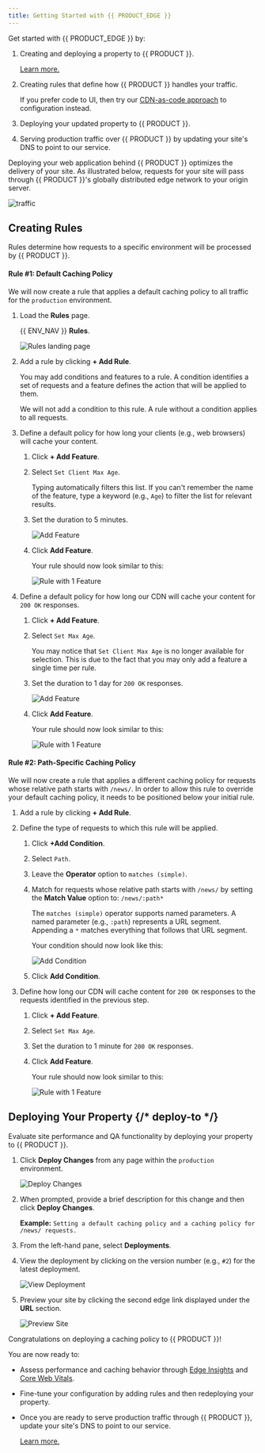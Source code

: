 ```yaml
---
title: Getting Started with {{ PRODUCT_EDGE }}
---
```


Get started with {{ PRODUCT_EDGE }} by:

1.  Creating and deploying a property to {{ PRODUCT }}.

    [Learn more.](/guides/getting_started)

2.  Creating rules that define how {{ PRODUCT }} handles your traffic.

    <Callout type="info">

      If you prefer code to UI, then try our [CDN-as-code approach](/guides/performance/cdn_as_code/getting_started) to configuration instead. 

    </Callout>

3.  Deploying your updated property to {{ PRODUCT }}.

4.  Serving production traffic over {{ PRODUCT }} by updating your site's DNS to point to our service.

Deploying your web application behind {{ PRODUCT }} optimizes the delivery of your site. As illustrated below, requests for your site will pass through {{ PRODUCT }}'s globally distributed edge network to your origin server.

![traffic](/images/starter/traffic.png)

## Creating Rules

Rules determine how requests to a specific environment will be processed by {{ PRODUCT }}. 

#### Rule #1: Default Caching Policy

We will now create a rule that applies a default caching policy to all traffic for the `production` environment.

1.  Load the **Rules** page.

    {{ ENV_NAV }} **Rules**.

    ![Rules landing page](/images/v7/performance/rules-blank.png?width=450)

2.  Add a rule by clicking **+ Add Rule**.

    <Callout type="info">

      You may add conditions and features to a rule. A condition identifies a set of requests and a feature defines the action that will be applied to them.

      We will not add a condition to this rule. A rule without a condition applies to all requests. 

    </Callout>

3.  Define a default policy for how long your clients (e.g., web browsers) will cache your content.

    1.  Click **+ Add Feature**.

    2.  Select `Set Client Max Age`.

        <Callout type="tip">

          Typing automatically filters this list. If you can't remember the name of the feature, type a keyword (e.g., `Age`) to filter the list for relevant results.

        </Callout>

    3.  Set the duration to 5 minutes. 

        ![Add Feature](/images/v7/performance/rules-add-feature.png?width=450)

    4.  Click **Add Feature**.

        Your rule should now look similar to this:

        ![Rule with 1 Feature](/images/v7/performance/rules-rule-with-1-feature.png)

4.  Define a default policy for how long our CDN will cache your content for `200 OK` responses.

    1.  Click **+ Add Feature**.

    2.  Select `Set Max Age`.

        <Callout type="info">

          You may notice that `Set Client Max Age` is no longer available for selection. This is due to the fact that you may only add a feature a single time per rule.

        </Callout>

    3.  Set the duration to 1 day for `200 OK` responses.

        ![Add Feature](/images/v7/performance/rules-add-feature-2.png?width=450)

    4.  Click **Add Feature**.

        Your rule should now look similar to this:

        ![Rule with 1 Feature](/images/v7/performance/rules-rule-with-2-features.png)

#### Rule #2: Path-Specific Caching Policy

We will now create a rule that applies a different caching policy for requests whose relative path starts with `/news/`. In order to allow this rule to override your default caching policy, it needs to be positioned below your initial rule.

1.  Add a rule by clicking **+ Add Rule**.
2.  Define the type of requests to which this rule will be applied.

    1.  Click **+Add Condition**.
    2.  Select `Path`.
    3.  Leave the **Operator** option to `matches (simple)`.
    4.  Match for requests whose relative path starts with `/news/` by setting the **Match Value** option to: `/news/:path*`

        <Callout type="info">

          The `matches (simple)` operator supports named parameters. A named parameter (e.g., `:path`) represents a URL segment. Appending a `*` matches everything that follows that URL segment.

        </Callout>

        Your condition should now look like this:

        ![Add Condition](/images/v7/performance/rules-add-condition.png?width=450)

    5.  Click **Add Condition**.

3.  Define how long our CDN will cache content for `200 OK` responses to the requests identified in the previous step.

    1.  Click **+ Add Feature**.
    2.  Select `Set Max Age`.
    3.  Set the duration to 1 minute for `200 OK` responses.
    4.  Click **Add Feature**.

        Your rule should now look similar to this:

        ![Rule with 1 Feature](/images/v7/performance/rules-2-rules.png?width=450)

## Deploying Your Property {/* deploy-to */}

Evaluate site performance and QA functionality by deploying your property to {{ PRODUCT }}. 

1.  Click **Deploy Changes** from any page within the `production` environment.

    ![Deploy Changes](/images/v7/performance/rules-deploy-changes.png?width=450)

2.  When prompted, provide a brief description for this change and then click **Deploy Changes**.

    **Example:** `Setting a default caching policy and a caching policy for /news/ requests.`

3.  From the left-hand pane, select **Deployments**.

4.  View the deployment by clicking on the version number (e.g., `#2`) for the latest deployment. 

    ![View Deployment](/images/v7/performance/deployments-version-number.png?width=450)

5.  Preview your site by clicking the second edge link displayed under the **URL** section.

    ![Preview Site](/images/v7/performance/deployments-second-url.png?width=450)

Congratulations on deploying a caching policy to {{ PRODUCT }}! 

You are now ready to:

-   Assess performance and caching behavior through [Edge Insights](/guides/performance/observability/edge_insights)  and [Core Web Vitals](/guides/performance/observability/core_web_vitals). 
-   Fine-tune your configuration by adding rules and then redeploying your property. 
-   Once you are ready to serve production traffic through {{ PRODUCT }}, update your site's DNS to point to our service.

    [Learn more.](/guides/basics/hostnames_and_origins#serving-traffic-through)